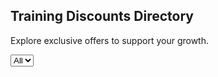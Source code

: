 <div>
  <h2>Training Discounts Directory</h2>
  <p>Explore exclusive offers to support your growth.</p>
</div>
<select id="filter">
  <option value="All">All</option>
</select>

<div id="trainings-container"></div>